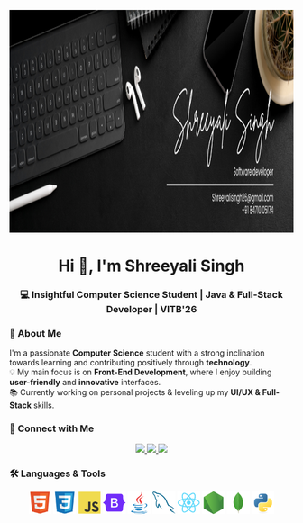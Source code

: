 <!-- Banner -->
<p align="center">
  <img width="1584" height="396" alt="Black and Beige Modern Handwriting Professional Business LinkedIn Banner" src="./black.png" />

</p>

<h1 align="center">Hi 👋, I'm Shreeyali Singh</h1>
<h3 align="center">💻 Insightful Computer Science Student | Java & Full-Stack Developer | VITB'26</h3>


### 🚀 About Me
I'm a passionate **Computer Science** student with a strong inclination towards learning and contributing positively through **technology**.  
💡 My main focus is on **Front-End Development**, where I enjoy building **user-friendly** and **innovative** interfaces.  
📚 Currently working on personal projects & leveling up my **UI/UX & Full-Stack** skills.

### 🤝 Connect with Me
<p align="center">
  <a href="https://www.linkedin.com/in/shreeyali-singh26/">
    <img src="https://img.shields.io/badge/-LinkedIn-0A66C2?style=for-the-badge&logo=linkedin&logoColor=white"/>
  </a>
  <a href="https://www.instagram.com/shreelytical/">
    <img src="https://img.shields.io/badge/-Instagram-E4405F?style=for-the-badge&logo=instagram&logoColor=white"/>
  </a>
  <a href="https://leetcode.com/u/vbhargav0310/">
    <img src="https://img.shields.io/badge/-LeetCode-FFA116?style=for-the-badge&logo=leetcode&logoColor=white"/>
  </a>
</p>

### 🛠️ Languages & Tools
<p align="center">
  <!-- HTML -->
  <img src="https://raw.githubusercontent.com/devicons/devicon/master/icons/html5/html5-original.svg" alt="HTML5" width="40" height="40"/>
  
  <!-- CSS -->
  <img src="https://raw.githubusercontent.com/devicons/devicon/master/icons/css3/css3-original.svg" alt="CSS3" width="40" height="40"/>
  
  <!-- JavaScript -->
  <img src="https://raw.githubusercontent.com/devicons/devicon/master/icons/javascript/javascript-original.svg" alt="JavaScript" width="40" height="40"/>
  
  <!-- Bootstrap -->
  <img src="https://raw.githubusercontent.com/devicons/devicon/master/icons/bootstrap/bootstrap-plain.svg" alt="Bootstrap" width="40" height="40"/>
  
  <!-- Java -->
  <img src="https://raw.githubusercontent.com/devicons/devicon/master/icons/java/java-original.svg" alt="Java" width="40" height="40"/>
  
  <!-- MySQL -->
  <img src="https://raw.githubusercontent.com/devicons/devicon/master/icons/mysql/mysql-original.svg" alt="MySQL" width="40" height="40"/>
  
  <!-- React -->
  <img src="https://raw.githubusercontent.com/devicons/devicon/master/icons/react/react-original.svg" alt="React" width="40" height="40"/>
  
  <!-- Node.js -->
  <img src="https://raw.githubusercontent.com/devicons/devicon/master/icons/nodejs/nodejs-original.svg" alt="Node.js" width="40" height="40"/>
  
  <!-- MongoDB -->
  <img src="https://raw.githubusercontent.com/devicons/devicon/master/icons/mongodb/mongodb-original.svg" alt="MongoDB" width="40" height="40"/>
  
  <!-- Python -->
  <img src="https://raw.githubusercontent.com/devicons/devicon/master/icons/python/python-original.svg" alt="Python" width="40" height="40"/>
</p>


